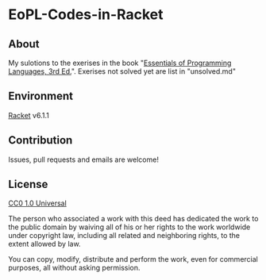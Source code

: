 EoPL-Codes-in-Racket
====================

About
-----
My sulotions to the exerises in the book "[Essentials of Programming Languages, 3rd Ed.](http://www.eopl3.com/)".
Exerises not solved yet are list in "unsolved.md"

Environment
-----------
[Racket](http://racket-lang.org) v6.1.1

Contribution
------------
Issues, pull requests and emails are welcome!

License
-------
[CC0 1.0 Universal](http://creativecommons.org/publicdomain/zero/1.0/)

The person who associated a work with this deed has dedicated the work to the public domain by waiving all of his or her rights to the work worldwide under copyright law, including all related and neighboring rights, to the extent allowed by law.

You can copy, modify, distribute and perform the work, even for commercial purposes, all without asking permission.


